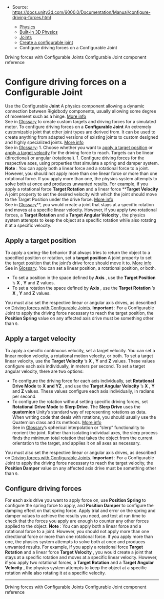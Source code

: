 * Source: https://docs.unity3d.com/6000.0/Documentation/Manual/configure-driving-forces.html

  * [Physics](https://docs.unity3d.com/6000.0/Documentation/Manual/PhysicsSection.html)
  * [Built-in 3D Physics](https://docs.unity3d.com/6000.0/Documentation/Manual/PhysicsOverview.html)
  * [Joints](https://docs.unity3d.com/6000.0/Documentation/Manual/joints-section.html)
  * [Create a configurable joint](https://docs.unity3d.com/6000.0/Documentation/Manual/create-configurable-joint.html)
  * Configure driving forces on a Configurable Joint


[](https://docs.unity3d.com/6000.0/Documentation/Manual/configurable-joints-driving-forces.html)
Driving forces with Configurable Joints
[](https://docs.unity3d.com/6000.0/Documentation/Manual/class-ConfigurableJoint.html)
Configurable Joint component reference
# Configure driving forces on a Configurable Joint
Use the Configurable **Joint** A physics component allowing a dynamic connection between Rigidbody components, usually allowing some degree of movement such as a hinge. [More info](https://docs.unity3d.com/6000.0/Documentation/Manual/Joints.html)  
See in [Glossary](https://docs.unity3d.com/6000.0/Documentation/Manual/Glossary.html#joint) to create custom targets and driving forces for a simulated motor.
To configure driving forces on a **Configurable Joint** An extremely customizable joint that other joint types are derived from. It can be used to create anything from adapted versions of existing joints to custom designed and highly specialized joints. [More info](https://docs.unity3d.com/6000.0/Documentation/Manual/class-ConfigurableJoint.html)  
See in [Glossary](https://docs.unity3d.com/6000.0/Documentation/Manual/Glossary.html#ConfigurableJoint): 1. Choose whether you want to [apply a target position](https://docs.unity3d.com/6000.0/Documentation/Manual/configure-driving-forces.html#apply-target-position) or [apply a target velocity](https://docs.unity3d.com/6000.0/Documentation/Manual/configure-driving-forces.html#apply-target-velocity) for the driving force to reach. Targets can be linear (directional) or angular (rotational). 1. [Configure driving forces](https://docs.unity3d.com/6000.0/Documentation/Manual/configure-driving-forces.html#configure-driving-forces) for the respective axes, using properties that simulate a spring and damper system.
**Note** : You can apply both a linear force and a rotational force to a joint. However, you should not apply more than one linear force or more than one rotational force. If you apply more than one, the physics system attempts to solve both at once and produces unwanted results. For example, if you apply a rotational force **Target Rotation** and a linear force ****Target Velocity** A joint property to set the desired velocity with which the joint should move to the Target Position under the drive force. [More info](https://docs.unity3d.com/6000.0/Documentation/Manual/class-ConfigurableJoint.html)  
See in [Glossary](https://docs.unity3d.com/6000.0/Documentation/Manual/Glossary.html#TargetVelocity)**, you would create a joint that stays at a specific rotation and moves at a specific linear velocity. However, if you apply two rotational forces, a **Target Rotation** and a **Target Angular Velocity** , the physics system attempts to keep the object at a specific rotation while also rotating it at a specific velocity.
## Apply a target position
To apply a spring-like behavior that always tries to return the object to a specified position or rotation, set a **target position** A joint property to set the target position that the joint’s drive force should move it to. [More info](https://docs.unity3d.com/6000.0/Documentation/Manual/class-ConfigurableJoint.html)  
See in [Glossary](https://docs.unity3d.com/6000.0/Documentation/Manual/Glossary.html#TargetPosition). You can set a linear position, a rotational position, or both.
  * To set a position in the space defined by **Axis** , use the **Target Position** ’s **X** , **Y** and **Z** values.
  * To set a rotation the space defined by **Axis** , use the **Target Rotation** ’s **X** , **Y** and **Z** values.


You must also set the respective linear or angular axis drives, as described on [Driving forces with Configurable Joints](https://docs.unity3d.com/6000.0/Documentation/Manual/configurable-joints-driving-forces.html).
**Important** : For a Configurable Joint to apply the driving force necessary to reach the target position, the **Position Spring** value on any affected axis drive must be something other than `0`. 
## Apply a target velocity
To apply a specific continuous velocity, set a target velocity. You can set a linear motion velocity, a rotational motion velocity, or both.
To set a target linear velocity, use the **Target Velocity** ’s **X** , **Y** and **Z** values. These values configure each axis individually, in meters per second.
To set a target angular velocity, there are two options: 
  * To configure the driving force for each axis individually, set **Rotational Drive Mode** to **X and YZ** , and use the **Target Angular Velocity** ’s **X** , **Y** and **Z** values. These values configure each axis individually, in radians per second.
  * To configure the rotation without setting specific driving forces, set **Rotational Drive Mode** to **Slerp Drive**. The **Slerp Drive** uses the **quaternion** Unity’s standard way of representing rotations as data. When writing code that deals with rotations, you should usually use the Quaternion class and its methods. [More info](https://docs.unity3d.com/6000.0/Documentation/Manual/QuaternionAndEulerRotationsInUnity.html)  
See in [Glossary](https://docs.unity3d.com/6000.0/Documentation/Manual/Glossary.html#Quaternion)’s spherical interpolation or “slerp” functionality to reorient the joint. Rather than isolating individual axes, the slerp process finds the minimum total rotation that takes the object from the current orientation to the target, and applies it on all axes as necessary.


You must also set the respective linear or angular axis drives, as described on [Driving forces with Configurable Joints](https://docs.unity3d.com/6000.0/Documentation/Manual/configurable-joints-driving-forces.html).
**Important** : For a Configurable Joint to apply the driving force necessary to reach the target velocity, the **Position Damper** value on any affected axis drive must be something other than `0`. 
## Configure driving forces
For each axis drive you want to apply force on, use **Position Spring** to configure the spring force to apply, and **Position Damper** to configure the damping effect on that spring force.
Apply trial and error on the spring and damper values to achieve the results you need, and test at run time to check that the forces you apply are enough to counter any other forces applied to the object.
**Note** : You can apply both a linear force and a rotational force to a joint. However, you should not apply more than one directional force or more than one rotational force. If you apply more than one, the physics system attempts to solve both at once and produces unwanted results. For example, if you apply a rotational force **Target Rotation** and a linear force **Target Velocity** , you would create a joint that stays at a specific rotation and moves at a specific linear velocity. However, if you apply two rotational forces, a **Target Rotation** and a **Target Angular Velocity** , the physics system attempts to keep the object at a specific rotation while also rotating it at a specific velocity.
* * *
[](https://docs.unity3d.com/6000.0/Documentation/Manual/configurable-joints-driving-forces.html)
Driving forces with Configurable Joints
[](https://docs.unity3d.com/6000.0/Documentation/Manual/class-ConfigurableJoint.html)
Configurable Joint component reference

